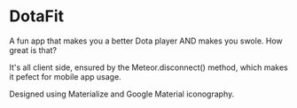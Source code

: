 # DotaFit
A fun app that makes you a better Dota player AND makes you swole. How great is that?

It's all client side, ensured by the Meteor.disconnect() method, which makes it pefect for mobile app usage.

Designed using Materialize and Google Material iconography.
